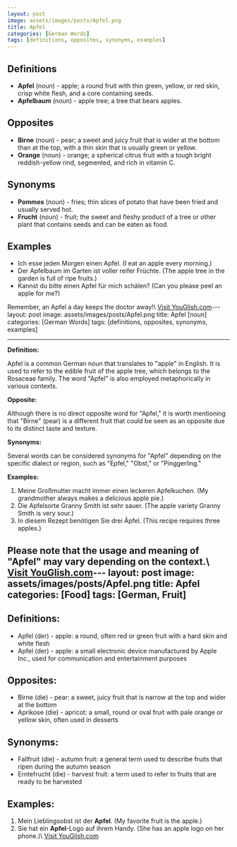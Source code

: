 ```yaml
---
layout: post
image: assets/images/posts/Apfel.png
title: Apfel
categories: [German Words]
tags: [definitions, opposites, synonyms, examples]
---
```


## Definitions
- **Apfel** (noun) - apple; a round fruit with thin green, yellow, or red skin, crisp white flesh, and a core containing seeds.
- **Apfelbaum** (noun) - apple tree; a tree that bears apples.

## Opposites
- **Birne** (noun) - pear; a sweet and juicy fruit that is wider at the bottom than at the top, with a thin skin that is usually green or yellow.
- **Orange** (noun) - orange; a spherical citrus fruit with a tough bright reddish-yellow rind, segmented, and rich in vitamin C.

## Synonyms
- **Pommes** (noun) - fries; thin slices of potato that have been fried and usually served hot.
- **Frucht** (noun) - fruit; the sweet and fleshy product of a tree or other plant that contains seeds and can be eaten as food.

## Examples
- Ich esse jeden Morgen einen Apfel. (I eat an apple every morning.)
- Der Apfelbaum im Garten ist voller reifer Früchte. (The apple tree in the garden is full of ripe fruits.)
- Kannst du bitte einen Apfel für mich schälen? (Can you please peel an apple for me?)

Remember, an Apfel a day keeps the doctor away!\ <a id="yg-widget-0" class="youglish-widget" data-query="Apfel" data-lang="german" data-components="8412" data-auto-start="0" data-bkg-color="theme_light" data-title="How%20to%20pronounce%20Apfel%20in%20German"  rel="nofollow" href="https://youglish.com">Visit YouGlish.com</a><script async src="https://youglish.com/public/emb/widget.js" charset="utf-8"></script>---
layout: post
image: assets/images/posts/Apfel.png
title: Apfel [noun]
categories: [German Words]
tags: [definitions, opposites, synonyms, examples]

---

**Definition:**

Apfel is a common German noun that translates to "apple" in English. It is used to refer to the edible fruit of the apple tree, which belongs to the Rosaceae family. The word "Apfel" is also employed metaphorically in various contexts.

**Opposite:**

Although there is no direct opposite word for "Apfel," it is worth mentioning that "Birne" (pear) is a different fruit that could be seen as an opposite due to its distinct taste and texture.

**Synonyms:**

Several words can be considered synonyms for "Apfel" depending on the specific dialect or region, such as "Epfel," "Obst," or "Pinggerling."

**Examples:**

1. Meine Großmutter macht immer einen leckeren Apfelkuchen. (My grandmother always makes a delicious apple pie.)
2. Die Apfelsorte Granny Smith ist sehr sauer. (The apple variety Granny Smith is very sour.)
3. In diesem Rezept benötigen Sie drei Äpfel. (This recipe requires three apples.)

Please note that the usage and meaning of "Apfel" may vary depending on the context.\ <a id="yg-widget-0" class="youglish-widget" data-query="Apfel" data-lang="german" data-components="8412" data-auto-start="0" data-bkg-color="theme_light" data-title="How%20to%20pronounce%20Apfel%20in%20German"  rel="nofollow" href="https://youglish.com">Visit YouGlish.com</a><script async src="https://youglish.com/public/emb/widget.js" charset="utf-8"></script>---
layout: post
image: assets/images/posts/Apfel.png
title: Apfel
categories: [Food]
tags: [German, Fruit]
---

## Definitions:

- Apfel (der) - apple: a round, often red or green fruit with a hard skin and white flesh
- Apfel (der) - apple: a small electronic device manufactured by Apple Inc., used for communication and entertainment purposes

## Opposites:

- Birne (die) - pear: a sweet, juicy fruit that is narrow at the top and wider at the bottom
- Aprikose (die) - apricot: a small, round or oval fruit with pale orange or yellow skin, often used in desserts

## Synonyms:

- Fallfruit (die) - autumn fruit: a general term used to describe fruits that ripen during the autumn season
- Erntefrucht (die) - harvest fruit: a term used to refer to fruits that are ready to be harvested

## Examples:

1. Mein Lieblingsobst ist der **Apfel**. (My favorite fruit is the apple.)
2. Sie hat ein **Apfel**-Logo auf ihrem Handy. (She has an apple logo on her phone.)\ <a id="yg-widget-0" class="youglish-widget" data-query="Apfel" data-lang="german" data-components="8412" data-auto-start="0" data-bkg-color="theme_light" data-title="How%20to%20pronounce%20Apfel%20in%20German"  rel="nofollow" href="https://youglish.com">Visit YouGlish.com</a><script async src="https://youglish.com/public/emb/widget.js" charset="utf-8"></script>